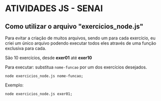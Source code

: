 # ATIVIDADES JS - SENAI

## Como utilizar o arquivo "exercicios_node.js"

Para evitar a criação de muitos arquivos, sendo um para cada exercício, eu criei um único arquivo podendo executar todos eles através de uma função exclusiva para cada.

São 10 exercícios, desde **exer01** até **exer10**

Para executar: substitua `nome-funcao` por um dos exercícios desejados.
```
node exercicios_node.js nome-funcao;
```
Exemplo:
```
node exercicios_node.js exer01;
```
